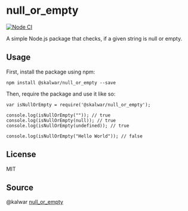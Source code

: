 # null_or_empty

[![Node CI](https://github.com/julilan/nodejs_workflow/actions/workflows/whatever.yml/badge.svg)](https://github.com/julilan/nodejs_workflow/actions/workflows/whatever.yml)

A simple Node.js package that checks, if a given string is null or empty.

## Usage

First, install the package using npm:

    npm install @skalwar/null_or_empty --save

Then, require the package and use it like so:

    var isNullOrEmpty = require('@skalwar/null_or_empty');

    console.log(isNullOrEmpty("")); // true
    console.log(isNullOrEmpty(null)); // true
    console.log(isNullOrEmpty(undefined)); // true

    console.log(isNullOrEmpty("Hello World")); // false

## License

MIT

## Source

@kalwar [null_or_empty](https://github.com/kalwar/null_or_empty)

